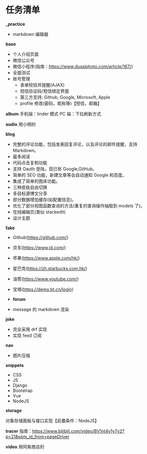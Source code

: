 # 任务清单

**\_practice**

- markdown 编辑器

**base**

- 个人介绍页面
- 微信公众号
- 微信小程序(指南：https://www.dusaiphoto.com/article/167/)
- 全面测试
- 账号管理
  - 表单校验并提醒(AJAX)
  - 短信验证码/短信绑定界面
  - 第三方支持: Github, Google, Microsoft, Apple
  - profile 修改(密码，昵称等)【短信，邮箱】

**album**
手机端：tinder 模式
PC 端：下拉刷新方式

**audio**
用小明的

**blog**

- 完整的评论功能，包括发表回复评论，以及评论的邮件提醒，支持 Markdown。
- 最多阅读
- 代码点击复制功能
- 支持 Oauth 登陆，现已有 Google,GitHub。
- 简单的 SEO 功能，新建文章等会自动通知 Google 和百度。
- 集成了简单的图床功能。
- 三种皮肤自由切换
- 多目标源博文分享
- 部分数据增加缓存(如配置信息)。
- 优化了部分视图函数查询的方法(重复的查询操作抽取到 models 了)。
- 在线编辑页(类似 stackedit)
- 设计主题

**fake**

- Github(https://github.com/)
- 京东(https://www.jd.com/)
- 苹果(https://www.apple.com/hk/)
- 星巴克(https://zh.starbucks.com.hk/)
- 油管(https://www.youtube.com/)
- 宝塔(https://demo.bt.cn/login)

- **forum**

- message 的 markdown 渲染

**joke**

- 完全采用 drf 实现
- 实现 feed 订阅

**nav**

- 图片压缩

**snippets**

- CSS
- JS
- Django
- Bootstrap
- Vue
- NodeJS

**storage**

对象存储面板与接口实现【前置条件：NodeJS】

**tracer**
指南：https://www.bilibili.com/video/BV1nt4y1y7v2?p=21&spm_id_from=pageDriver

**video**
用阿紫商店的
